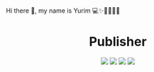 Hi there 👋, my name is Yurim 💻✨✋🏻💙💜
<div align=center><h1>Publisher</h1></div>
<div align=center> 
  <img src="https://img.shields.io/badge/html5-e23f26?style=for-the-badge&logo=html5&logoColor=white">
  <img src="https://img.shields.io/badge/css3-1572b6?style=for-the-badge&logo=css3&logoColor=white">
  <img src="https://img.shields.io/badge/javascript-F7DF1E?style=for-the-badge&logo=javascript&logoColor=black">
  <img src="https://img.shields.io/badge/figma-f24e1e?style=for-the-badge&logo=figma&logoColor=white">
  
